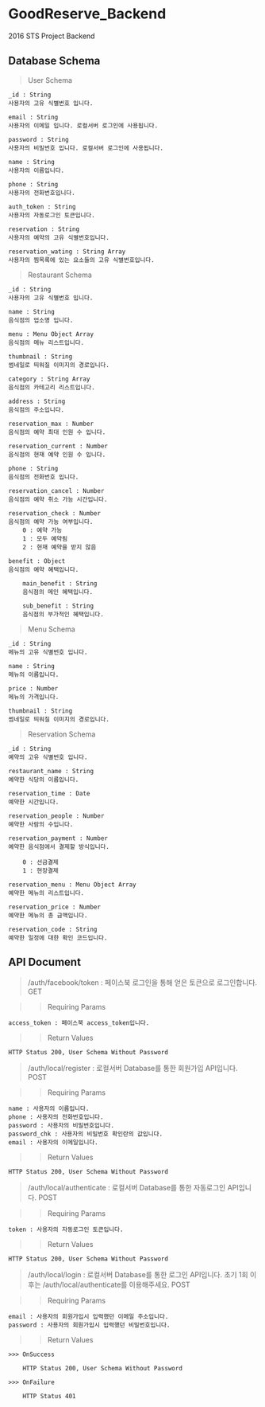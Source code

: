 # GoodReserve_Backend
2016 STS Project Backend

## Database Schema

> User Schema

    _id : String
    사용자의 고유 식별번호 입니다.
    
    email : String
    사용자의 이메일 입니다. 로컬서버 로그인에 사용됩니다.
    
    password : String
    사용자의 비밀번호 입니다. 로컬서버 로그인에 사용됩니다.
    
    name : String
    사용자의 이름입니다.
     
    phone : String
    사용자의 전화번호입니다.
    
    auth_token : String
    사용자의 자동로그인 토큰입니다.
    
    reservation : String
    사용자의 예약의 고유 식별번호입니다.
    
    reservation_wating : String Array
    사용자의 찜목록에 있는 요소들의 고유 식별번호입니다.
    

> Restaurant Schema
    
    _id : String
    사용자의 고유 식별번호 입니다.
    
    name : String
    음식점의 업소명 입니다.
    
    menu : Menu Object Array
    음식점의 메뉴 리스트입니다.
    
    thumbnail : String
    썸네일로 띄워질 이미지의 경로입니다.
    
    category : String Array
    음식점의 카테고리 리스트입니다.
    
    address : String
    음식점의 주소입니다.
    
    reservation_max : Number
    음식점의 예약 최대 인원 수 입니다.
    
    reservation_current : Number
    음식점의 현재 예약 인원 수 입니다.
    
    phone : String
    음식점의 전화번호 입니다.
    
    reservation_cancel : Number
    음식점의 예약 취소 가능 시간입니다.
    
    reservation_check : Number
    음식점의 예약 가능 여부입니다.
        0 : 예약 가능
        1 : 모두 예약됨
        2 : 현재 예약을 받지 않음
    
    benefit : Object
    음식점의 예약 혜택입니다.
    
        main_benefit : String
        음식점의 메인 혜택입니다.
        
        sub_benefit : String
        음식점의 부가적인 혜택입니다.
        
        
    
    
> Menu Schema
    
    _id : String
    메뉴의 고유 식별번호 입니다.
    
    name : String
    메뉴의 이름입니다.
    
    price : Number
    메뉴의 가격입니다.
    
    thumbnail : String
    썸네일로 띄워질 이미지의 경로입니다.
    

> Reservation Schema
    
    _id : String
    예약의 고유 식별번호 입니다.
    
    restaurant_name : String
    예약한 식당의 이름입니다.
    
    reservation_time : Date
    예약한 시간입니다.
    
    reservation_people : Number
    예약한 사람의 수입니다.
    
    reservation_payment : Number
    예약한 음식점에서 결제할 방식입니다.
    
        0 : 선금결제
        1 : 현장결제
        
    reservation_menu : Menu Object Array
    예약한 메뉴의 리스트입니다.
    
    reservation_price : Number
    예약한 메뉴의 총 금액입니다.
    
    reservation_code : String
    예약한 일정에 대한 확인 코드입니다.
    
    
    

## API Document

> /auth/facebook/token : 페이스북 로그인을 통해 얻은 토큰으로 로그인합니다. GET

>> Requiring Params

    access_token : 페이스북 access_token입니다.
    
>> Return Values
    
    HTTP Status 200, User Schema Without Password


> /auth/local/register : 로컬서버 Database를 통한 회원가입 API입니다. POST

>> Requiring Params

    name : 사용자의 이름입니다.
    phone : 사용자의 전화번호입니다.
    password : 사용자의 비밀번호입니다.
    password_chk : 사용자의 비밀번호 확인란의 값입니다.
    email : 사용자의 이메일입니다.
    
>> Return Values

    HTTP Status 200, User Schema Without Password

> /auth/local/authenticate : 로컬서버 Database를 통한 자동로그인 API입니다. POST

>> Requiring Params
    
    token : 사용자의 자동로그인 토큰입니다.
    
>> Return Values
    
    HTTP Status 200, User Schema Without Password

> /auth/local/login : 로컬서버 Database를 통한 로그인 API입니다. 초기 1회 이후는 /auth/local/authenticate를 이용해주세요. POST

>> Requiring Params

    email : 사용자의 회원가입시 입력했던 이메일 주소입니다.
    password : 사용자의 회원가입시 입력했던 비밀번호입니다.
    
>> Return Values

    >>> OnSuccess
    
        HTTP Status 200, User Schema Without Password
        
    >>> OnFailure
    
        HTTP Status 401
        



